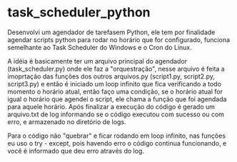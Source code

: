 # task_scheduler_python

Desenvolvi um agendador de tarefasem Python, ele tem por finalidade agendar scripts python para rodar no horário que for configurado, funciona semelhante ao Task Scheduler do Windows e o Cron do Linux.

A idéia é basicamente ter um arquivo principal do agendador (task_scheduler.py) onde ele faz a "orquestração", nesse arquivo é feita a imoprtação das funções dos outros arquivos.py (script1.py, script2.py, script3.py) e então é iniciado um loop infinito que fica verificando a todo momento o horário atual, então faço uma condição, se o horário atual for igual o horário que agendei o script, ele chama a função que foi agendada para aquele horário. Após finalizar a execução do código é gerado um arquivo.txt de log informando se o código executou com sucesso ou com erro, e armazenado no diretório de logs.

Para o código não "quebrar" e ficar rodando em loop infinito, nas funções eu uso o try - except, pois havendo erro o código continua funcionando, e você é informado que deu erro através do log.
